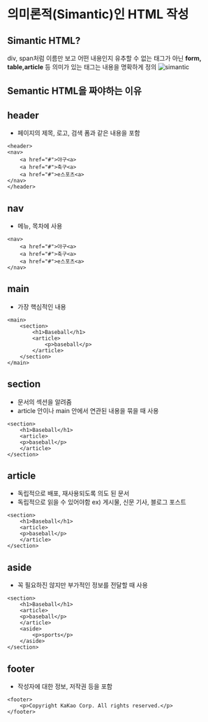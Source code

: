 # 의미론적(Simantic)인 HTML 작성
## Simantic HTML?
div, span처럼 이름만 보고 어떤 내용인지 유추할 수 없는 태그가 아닌 **form, table,article** 등 의미가 있는 태그는 내용을 명확하게 정의
![simantic](https://img1.daumcdn.net/thumb/R1280x0/?scode=mtistory2&fname=http%3A%2F%2Fcfile30.uf.tistory.com%2Fimage%2F99C1E2495C61C8A3092560)
## Semantic HTML을 짜야하는 이유

## header
+ 페이지의 제목, 로고, 검색 폼과 같은 내용을 포함
```
<header>
<nav>
    <a href="#">야구<a>
    <a href="#">축구<a>
    <a href="#">e스포츠<a>
</nav>
</header>
```

## nav
+ 메뉴, 목차에 사용
```
<nav>
    <a href="#">야구<a>
    <a href="#">축구<a>
    <a href="#">e스포츠<a>
</nav>
```

## main
+ 가장 핵심적인 내용
```
<main>
    <section>
        <h1>Baseball</h1>
        <article>
            <p>baseball</p>
        </article>
    </section>
</main>
```

## section
+ 문서의 섹션을 알려줌
+ article 안이나 main 안에서 연관된 내용을 묶을 때 사용
```
<section>
    <h1>Baseball</h1>
    <article>
    <p>baseball</p>
    </article>
</section>
```

## article
+ 독립적으로 배포, 재사용되도록 의도 된 문서
+ 독립적으로 읽을 수 있어야함
ex) 게시물, 신문 기사, 블로그 포스트
```
<section>
    <h1>Baseball</h1>
    <article>
    <p>baseball</p>
    </article>
</section>
```

## aside 
+ 꼭 필요하진 않지만 부가적인 정보를 전달할 때 사용
```
<section>
    <h1>Baseball</h1>
    <article>
    <p>baseball</p>
    </article>
    <aside>
        <p>sports</p>
    </aside>
</section>
```

## footer
+ 작성자에 대한 정보, 저작권 등을 포함
```
<footer>
    <p>Copyright KaKao Corp. All rights reserved.</p>
</footer> 
```
